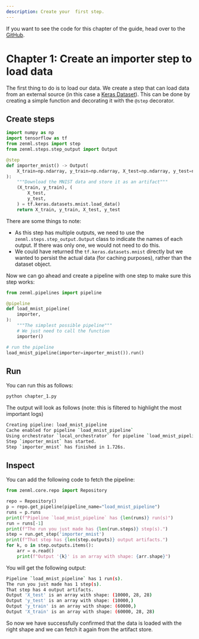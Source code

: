 ```yaml
---
description: Create your  first step.
---
```


If you want to see the code for this chapter of the guide, head over to the [GitHub](https://github.com/zenml-io/zenml/tree/main/examples/low_level_guide/chapter_1.py).

# Chapter 1: Create an importer step to load data

The first thing to do is to load our data. We create a step that can load data from an external source (in this case a [Keras Dataset](https://keras.io/api/datasets/)). This can be done by creating a simple function and decorating it with the `@step` decorator.

## Create steps

```python
import numpy as np
import tensorflow as tf
from zenml.steps import step
from zenml.steps.step_output import Output

@step
def importer_mnist() -> Output(
    X_train=np.ndarray, y_train=np.ndarray, X_test=np.ndarray, y_test=np.ndarray
):
    """Download the MNIST data and store it as an artifact"""
    (X_train, y_train), (
        X_test,
        y_test,
    ) = tf.keras.datasets.mnist.load_data()
    return X_train, y_train, X_test, y_test
```

There are some things to note:

* As this step has multiple outputs, we need to use the `zenml.steps.step_output.Output` class to indicate the names of each output. If there was only one, we would not need to do this.
* We could have returned the `tf.keras.datasets.mnist` directly but we wanted to persist the actual data (for caching purposes), rather than the dataset object.

Now we can go ahead and create a pipeline with one step to make sure this step works:

```python
from zenml.pipelines import pipeline

@pipeline
def load_mnist_pipeline(
    importer,
):
    """The simplest possible pipeline"""
    # We just need to call the function
    importer()

# run the pipeline
load_mnist_pipeline(importer=importer_mnist()).run()
```

## Run
You can run this as follows:

```python
python chapter_1.py
```
The output will look as follows (note: this is filtered to highlight the most important logs)

```bash
Creating pipeline: load_mnist_pipeline
Cache enabled for pipeline `load_mnist_pipeline`
Using orchestrator `local_orchestrator` for pipeline `load_mnist_pipeline`. Running pipeline..
Step `importer_mnist` has started.
Step `importer_mnist` has finished in 1.726s.
```

## Inspect 

You can add the following code to fetch the pipeline:

```python
from zenml.core.repo import Repository

repo = Repository()
p = repo.get_pipeline(pipeline_name="load_mnist_pipeline")
runs = p.runs
print(f"Pipeline `load_mnist_pipeline` has {len(runs)} run(s)")
run = runs[-1]
print(f"The run you just made has {len(run.steps)} step(s).")
step = run.get_step('importer_mnist')
print(f"That step has {len(step.outputs)} output artifacts.")
for k, o in step.outputs.items():
    arr = o.read()
    print(f"Output '{k}' is an array with shape: {arr.shape}")
```

You will get the following output:

```bash
Pipeline `load_mnist_pipeline` has 1 run(s).
The run you just made has 1 step(s).
That step has 4 output artifacts.
Output 'X_test' is an array with shape: (10000, 28, 28)
Output 'y_test' is an array with shape: (10000,)
Output 'y_train' is an array with shape: (60000,)
Output 'X_train' is an array with shape: (60000, 28, 28)
```

So now we have successfully confirmed that the data is loaded with the right shape and we can fetch it again from the artifact store.